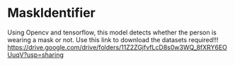 # MaskIdentifier
Using Opencv and tensorflow, this model detects whether the person is wearing a mask or not.
Use this link to download the datasets required!!!
https://drive.google.com/drive/folders/11Z2ZGjfvfLcD8s0w3WQ_8fXRY6EOUuqV?usp=sharing
